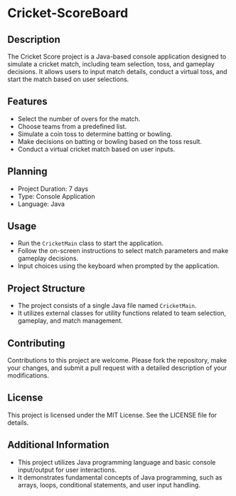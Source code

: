 # Cricket-ScoreBoard
## Description
The Cricket Score project is a Java-based console application designed to simulate a cricket match, including team selection, toss, and gameplay decisions. It allows users to input match details, conduct a virtual toss, and start the match based on user selections.

## Features
- Select the number of overs for the match.
- Choose teams from a predefined list.
- Simulate a coin toss to determine batting or bowling.
- Make decisions on batting or bowling based on the toss result.
- Conduct a virtual cricket match based on user inputs.
## Planning
- Project Duration: 7 days
- Type: Console Application
- Language: Java

## Usage
- Run the `CricketMain` class to start the application.
- Follow the on-screen instructions to select match parameters and make gameplay decisions.
- Input choices using the keyboard when prompted by the application.

## Project Structure
- The project consists of a single Java file named `CricketMain`.
- It utilizes external classes for utility functions related to team selection, gameplay, and match management.

## Contributing
Contributions to this project are welcome. Please fork the repository, make your changes, and submit a pull request with a detailed description of your modifications.

## License
This project is licensed under the MIT License. See the LICENSE file for details.

## Additional Information
- This project utilizes Java programming language and basic console input/output for user interactions.
- It demonstrates fundamental concepts of Java programming, such as arrays, loops, conditional statements, and user input handling.
